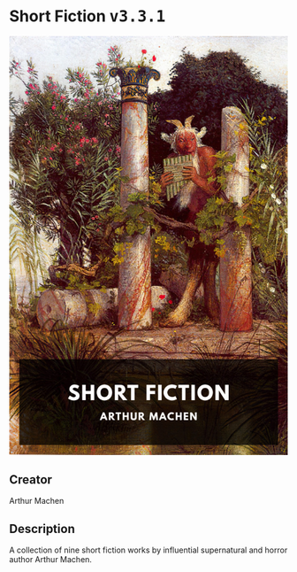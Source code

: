 
# Short Fiction <kbd>v3.3.1</kbd>

<center>
  <img src="./cover-1024.jpg"/>
</center>

## Creator
Arthur Machen

## Description
A collection of nine short fiction works by influential supernatural and horror author Arthur Machen.
